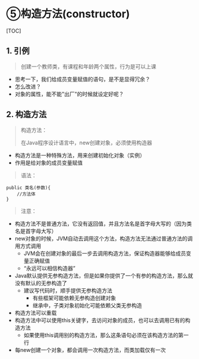 # ⑤构造方法(constructor)

[TOC]

## 1. 引例

> 创建一个教师类，有课程和年龄两个属性，行为是可以上课

- 思考一下，我们给成员变量赋值的语句，是不是显得冗余？
- 怎么改进？
- 对象的属性，能不能"出厂"的时候就设定好呢？





## 2. 构造方法

> 构造方法：
>
> 在Java程序设计语言中，new创建对象，必须使用构造器

- 构造方法是一种特殊方法，用来创建初始化对象（实例）
- 作用是给对象的成员变量赋值

> 语法：

```
public 类名(参数){
	//方法体
}
```

> 注意：

- 构造方法不是普通方法，它没有返回值，并且方法名是首字母大写的（因为类名是首字母大写）
- new对象的时候，JVM自动去调用这个方法，构造方法无法通过普通方法的调用方式调用
  - JVM会在创建对象的最后一步去调用构造方法，保证构造器能够给成员变量正确赋值
  - “永远可以相信构造器”
- Java默认提供无参构造方法，但是如果你提供了一个有参的构造方法，那么就没有默认的无参构造了
  - 建议写代码时，顺手提供无参构造方法
    - 有些框架可能依赖无参构造创建对象
    - 继承中，子类对象初始化可能依赖父类无参构造
- 构造方法可以重载
- 构造方法中可以使用this关键字，去访问对象的成员，也可以去调用已有的构造方法
  - 如果使用this调用别的构造方法，那么这条语句必须在该构造方法的第一行
- 每new创建一个对象，都会调用一次构造方法，而类加载仅有一次

